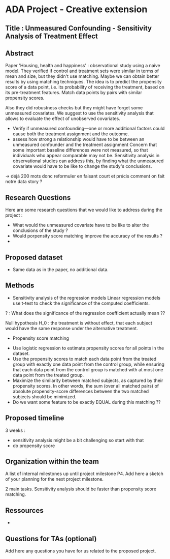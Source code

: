 # ADA Project - Creative extension


## Title : Unmeasured Confounding - Sensitivity Analysis of Treatment Effect 


## Abstract

Paper 'Housing, health and happiness' : observational study using a naive model. 
They verified if control and treatment sets were similar in terms of mean and size, but they didn't use matching. Maybe we can obtain better results by using matching techniques. The idea is to predict the propensity score of a data point, i.e. its probability of receiving the treatment, based on its pre-treatment features. Match data points by pairs with similar propensity scores. 

Also they did robustness checks but they might have forget some unmeasured covariates.
We suggest to use the sensitivity analysis that allows to evaluate the effect of unobserved covariates. 
- Verify if unmeasured confounding—one or more additional factors could cause both the treatment assignment and the outcome. 
- assess how strong a relationship would have to be between an unmeasured confounder and the treatment assignment
Concern that some important baseline differences were not measured, so that individuals who appear comparable may not be. Sensitivity analysis in observational studies can address this, by finding what the unmeasured covariate would have to be like to change the study's conclusions.


-> déjà 200 mots donc reformuler en faisant court et précis
comment on fait notre data story ?

## Research Questions

Here are some research questions that we would like to address during the project :
* What would the unmeasured covariate have to be like to alter the conclusions of the study ?
* Would porpensity score matching improve the accuracy of the results ?
*

## Proposed dataset

* Same data as in the paper, no additional data.


## Methods

* Sensitivity analysis of the regression models
Linear regression models use t-test to check the significance of the computed coefficients.

? : What does the significance of the regression coefficient actually mean ??

Null hypothesis H_0 : the treatment is without effect, that each subject would have the same response under the
alternative treatment.


* Propensity score matching
- Use logistic regression to estimate propensity scores for all points in the dataset.
- Use the propensity scores to match each data point from the treated group with exactly one data point from the control group, while ensuring that each data point from the control group is matched with at most one data point from the treated group.
- Maximize the similarity between matched subjects, as captured by their propensity scores. In other words, the sum (over all matched pairs) of absolute propensity-score differences between the two matched subjects should be minimized.
- Do we want some feature to be exactly EQUAL during this matching ??


## Proposed timeline

3 weeks :
- sensitivity analysis might be a bit challenging so start with that
- do propensity score 


## Organization within the team

A list of internal milestones up until project milestone P4. 
Add here a sketch of your planning for the next project milestone.

2 main tasks. Sensitivity analysis should be faster than propensity score matching.


## Ressources

* 

## Questions for TAs (optional)

Add here any questions you have for us related to the proposed project.
